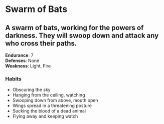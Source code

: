 # Swarm of Bats
A swarm of bats, working for the powers of darkness. They will swoop down and attack any who cross their paths.
---

**Endurance**: 7  
**Defenses**: None  
**Weakness**: Light, Fire  

### Habits
- Obscuring the sky
- Hanging from the ceiling, watching
- Swooping down from above, mouth open
- Wings spread in a threatening posture
- Sucking the blood of a dead animal
- Flying away and keeping watch